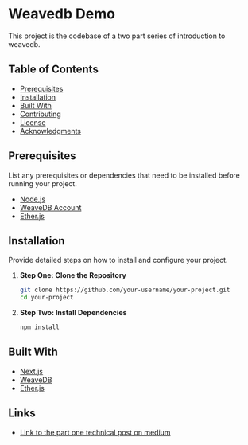 # Weavedb Demo

This project is the codebase of a two part series of introduction to weavedb.

## Table of Contents

- [Prerequisites](#prerequisites)
- [Installation](#installation)
- [Built With](#built-with)
- [Contributing](#contributing)
- [License](#license)
- [Acknowledgments](#acknowledgments)


## Prerequisites

List any prerequisites or dependencies that need to be installed before running your project.

- [Node.js](https://nodejs.org/)
- [WeaveDB Account](https://weave.db/)
- [Ether.js](https://docs.ethers.io/v5/)

## Installation

Provide detailed steps on how to install and configure your project.

1. **Step One: Clone the Repository**
   ```bash
   git clone https://github.com/your-username/your-project.git
   cd your-project
   ```

2. **Step Two: Install Dependencies**
   ```bash
   npm install
   ```





## Built With

- [Next.js](https://nextjs.org/)
- [WeaveDB](https://docs.weavedb.dev/)
- [Ether.js](https://docs.ethers.io/v5/)

## Links

- [Link to the part one technical post on medium](https://medium.com/@devkoxy/getting-started-with-weavedb-the-database-of-web3-c3f943b1772b)

